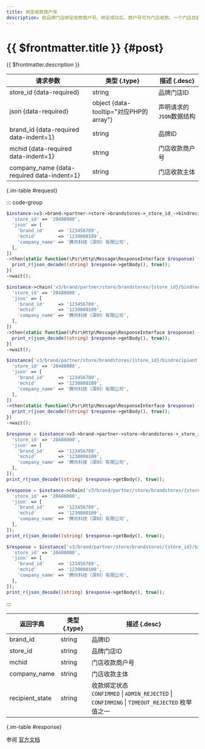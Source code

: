 ```yaml
---
title: 绑定收款商户号
description: 给品牌门店绑定收款商户号。绑定成功后，商户号可为门店收款。一个门店目前最多只能绑定三个收款商户号。
---
```


# {{ $frontmatter.title }} {#post}

{{ $frontmatter.description }}

| 请求参数 | 类型 {.type} | 描述 {.desc}
| --- | --- | ---
| store_id {data-required} | string | 品牌门店ID
| json {data-required} | object {data-tooltip="对应PHP的array"} | 声明请求的`JSON`数据结构
| brand_id {data-required data-indent=1} | string | 品牌ID
| mchid {data-required data-indent=1} | string | 门店收款商户号
| company_name {data-required data-indent=1} | string | 门店收款主体

{.im-table #request}

::: code-group

```php [异步纯链式]
$instance->v3->brand->partner->store->brandstores->_store_id_->bindrecipient->postAsync([
  'store_id' => '20488000',
  'json' => [
    'brand_id'     => '123456789',
    'mchid'        => '1230000109',
    'company_name' => '腾讯科技（深圳）有限公司',
  ],
])
->then(static function(\Psr\Http\Message\ResponseInterface $response) {
  print_r(json_decode((string) $response->getBody(), true));
})
->wait();
```

```php [异步声明式]
$instance->chain('v3/brand/partner/store/brandstores/{store_id}/bindrecipient')->postAsync([
  'store_id' => '20488000',
  'json' => [
    'brand_id'     => '123456789',
    'mchid'        => '1230000109',
    'company_name' => '腾讯科技（深圳）有限公司',
  ],
])
->then(static function(\Psr\Http\Message\ResponseInterface $response) {
  print_r(json_decode((string) $response->getBody(), true));
})
->wait();
```

```php [异步属性式]
$instance['v3/brand/partner/store/brandstores/{store_id}/bindrecipient']->postAsync([
  'store_id' => '20488000',
  'json' => [
    'brand_id'     => '123456789',
    'mchid'        => '1230000109',
    'company_name' => '腾讯科技（深圳）有限公司',
  ],
])
->then(static function(\Psr\Http\Message\ResponseInterface $response) {
  print_r(json_decode((string) $response->getBody(), true));
})
->wait();
```

```php [同步纯链式]
$response = $instance->v3->brand->partner->store->brandstores->_store_id_->bindrecipient->post([
  'store_id' => '20488000',
  'json' => [
    'brand_id'     => '123456789',
    'mchid'        => '1230000109',
    'company_name' => '腾讯科技（深圳）有限公司',
  ],
]);
print_r(json_decode((string) $response->getBody(), true));
```

```php [同步声明式]
$response = $instance->chain('v3/brand/partner/store/brandstores/{store_id}/bindrecipient')->post([
  'store_id' => '20488000',
  'json' => [
    'brand_id'     => '123456789',
    'mchid'        => '1230000109',
    'company_name' => '腾讯科技（深圳）有限公司',
  ],
]);
print_r(json_decode((string) $response->getBody(), true));
```

```php [同步属性式]
$response = $instance['v3/brand/partner/store/brandstores/{store_id}/bindrecipient']->post([
  'store_id' => '20488000',
  'json' => [
    'brand_id'     => '123456789',
    'mchid'        => '1230000109',
    'company_name' => '腾讯科技（深圳）有限公司',
  ],
]);
print_r(json_decode((string) $response->getBody(), true));
```

:::

| 返回字典 | 类型 {.type} | 描述 {.desc}
| --- | --- | ---
| brand_id | string | 品牌ID
| store_id | string | 品牌门店ID
| mchid | string | 门店收款商户号
| company_name | string | 门店收款主体
| recipient_state | string | 收款绑定状态<br/>`CONFIRMED` \| `ADMIN_REJECTED` \| `CONFIRMING` \| `TIMEOUT_REJECTED` 枚举值之一

{.im-table #response}

参阅 [官方文档](https://pay.weixin.qq.com/doc/v3/partner/4015783177)
